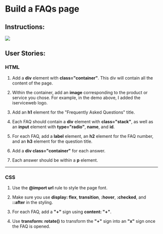 # Build a FAQs page

## Instructions:

![](FAQs-page.gif)

## User Stories:

### **HTML**

1. Add a **div** element with **class="container"**. This div will contain all the content of the page.

2. Within the container, add an **image** corresponding to the product or service you chose. For example, in the demo above, I added the iserviceweb logo.

3. Add an **h1** element for the "Frequently Asked Questions" title.

4. Each FAQ should contain a **div** element with **class="stack"**, as well as an **input** element with **type="radio"**, **name**, and **id**.

5. For each FAQ, add a **label** element, an **h2** element for the FAQ number, and an **h3** element for the question title.

6. Add a **div class="container"** for each answer.

7. Each answer should be within a **p** element.

---

### **CSS**

1. Use the **@import url** rule to style the page font.

2. Make sure you use **display: flex**, **transition**, **:hover**, **:checked**, and **::after** in the styling.

3. For each FAQ, add a **"+"** sign using **content: "+"**.

4. Use **transform: rotate()** to transform the **"+"** sign into an **"x"** sign once the FAQ is opened.
